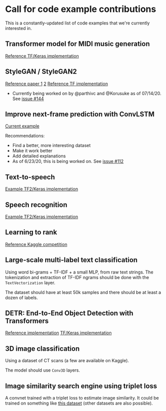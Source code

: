 # Call for code example contributions

This is a constantly-updated list of code examples that we're currently interested in.


## Transformer model for MIDI music generation

[Reference TF/Keras implementation](https://github.com/jason9693/MusicTransformer-tensorflow2.0)


## StyleGAN / StyleGAN2

[Reference paper 1](https://arxiv.org/abs/1812.04948) [2](https://arxiv.org/abs/1912.04958)
[Reference TF implementation](https://github.com/NVlabs/stylegan2)

 - Currently being worked on by @parthivc and @Korusuke as of 07/14/20. See [issue #144](https://github.com/keras-team/keras-io/issues/144)

## Improve next-frame prediction with ConvLSTM

[Current example](https://keras.io/examples/vision/conv_lstm/)

Recommendations:

- Find a better, more interesting dataset
- Make it work better
- Add detailed explanations
- As of 6/23/20, this is being worked on. See [issue #112](https://github.com/keras-team/keras-io/issues/112)


## Text-to-speech

[Example TF2/Keras implementation](https://github.com/dathudeptrai/TensorflowTTS)


## Speech recognition

[Example TF2/Keras implementation](https://github.com/rolczynski/Automatic-Speech-Recognition)


## Learning to rank

[Reference Kaggle competition](https://www.kaggle.com/c/wm-2017-learning-to-rank)


## Large-scale multi-label text classification

Using word bi-grams + TF-IDF + a small MLP, from raw text strings.
The tokenization and extraction of TF-IDF ngrams should be done with the `TextVectorization` layer.

The dataset should have at least 50k samples and there should be at least a dozen of labels.


## DETR: End-to-End Object Detection with Transformers

[Reference implementation](https://github.com/facebookresearch/detr)
[TF/Keras implementation](https://github.com/auvisusAI/detr-tensorflow)


## 3D image classification

Using a dataset of CT scans (a few are available on Kaggle).

The model should use `Conv3D` layers.


## Image similarity search engine using triplet loss

A convnet trained with a triplet loss to estimate image similarity.
It could be trained on something like [this dataset](https://sites.google.com/view/totally-looks-like-dataset)
(other datasets are also possible).



